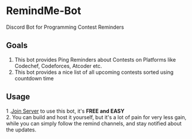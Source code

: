# RemindMe-Bot
Discord Bot for Programming Contest Reminders

## Goals

1. This bot provides Ping Reminders about Contests on Platforms like Codechef, Codeforces, Atcoder etc.
2. This bot provides a nice list of all upcoming contests sorted using countdown time

## Usage
1 .[Join Server](https://discord.gg/ZK2sNe6aAQ) to use this bot, it's **FREE and EASY**  
2. You can build and host it yourself, but it's a lot of pain for very less gain, while you can simply follow the remind channels, and stay notified about the updates.

